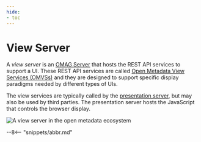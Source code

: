 ```yaml
---
hide:
- toc
---
```


<!-- SPDX-License-Identifier: CC-BY-4.0 -->
<!-- Copyright Contributors to the Egeria project 2020. -->

# View Server

A *view server* is an [OMAG Server](./concepts/view-server) that hosts the REST API services to support a UI. These REST API services are called [Open Metadata View Services (OMVSs)](./services/omvs) and they are designed to support specific display paradigms needed by different types of UIs.

The view services are typically called by the [presentation server](presentation-server.md), but may also be used by third parties. The presentation server hosts the JavaScript that controls the browser display.

![A view server in the open metadata ecosystem](view-server.svg)

--8<-- "snippets/abbr.md"
